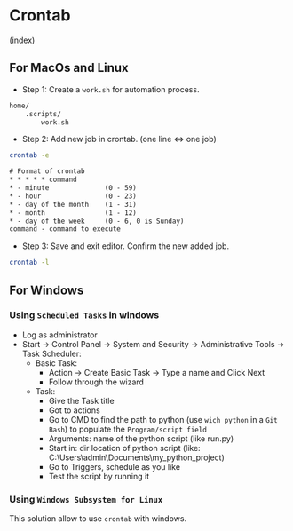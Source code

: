 # Crontab

([index](Index.md))

## For MacOs and Linux

- Step 1: Create a `work.sh` for automation process.

```txt
home/
    .scripts/
        work.sh
```

- Step 2: Add new job in crontab. (one line <=> one job)

```sh
crontab -e
```

```txt
# Format of crontab
* * * * * command
* - minute              (0 - 59)
* - hour                (0 - 23)
* - day of the month    (1 - 31)
* - month               (1 - 12)
* - day of the week     (0 - 6, 0 is Sunday)
command - command to execute
```

- Step 3: Save and exit editor. Confirm the new added job.

```sh
crontab -l
```

## For Windows

### Using `Scheduled Tasks` in windows

- Log as administrator
- Start -> Control Panel -> System and Security -> Administrative Tools -> Task Scheduler:
  - Basic Task:
    - Action -> Create Basic Task -> Type a name and Click Next
    - Follow through the wizard
  - Task:
    - Give the Task title
    - Got to actions
    - Go to CMD to find the path to python (use `wich python` in a `Git Bash`) to populate the `Program/script field`
    - Arguments: name of the python script (like run.py)
    - Start in: dir location of python script (like: C:\Users\admin\Documents\my_python_project)
    - Go to Triggers, schedule as you like
    - Test the script by running it

### Using `Windows Subsystem for Linux`

This solution allow to use `crontab` with windows.

